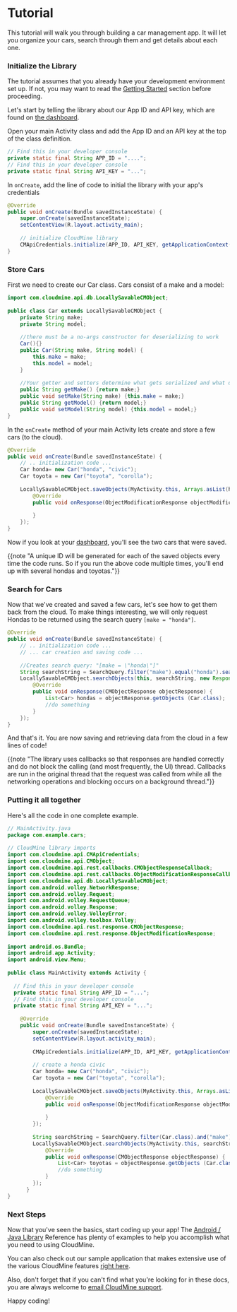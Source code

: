 # Tutorial

This tutorial will walk you through building a car management app. It will let you organize your cars, search through them and get details about each one.

### Initialize the Library

The tutorial assumes that you already have your development environment set up. If not, you may want to read the [Getting Started](#/android_and_java#starting-a-new-project) section before proceeding.

Let's start by telling the library about our App ID and API key, which are found on [the dashboard](/dashboard).

Open your main Activity class and add the App ID and an API key at the top of the class definition.

```java
// Find this in your developer console
private static final String APP_ID = "....";
// Find this in your developer console
private static final String API_KEY = "...";
```

In `onCreate`, add the line of code to initial the library with your app's credentials

```java
@Override
public void onCreate(Bundle savedInstanceState) {
    super.onCreate(savedInstanceState);
    setContentView(R.layout.activity_main);
 
    // initialize CloudMine library
    CMApiCredentials.initialize(APP_ID, API_KEY, getApplicationContext());
}
```

### Store Cars

First we need to create our Car class. Cars consist of a make and a model:

```java
import com.cloudmine.api.db.LocallySavableCMObject;
 
public class Car extends LocallySavableCMObject {
    private String make;
    private String model;
 
    //there must be a no-args constructor for deserializing to work
    Car(){}
    public Car(String make, String model) {
        this.make = make;
        this.model = model;
    }
 
    //Your getter and setters determine what gets serialized and what doesn't
    public String getMake() {return make;}
    public void setMake(String make) {this.make = make;}
    public String getModel() {return model;}
    public void setModel(String model) {this.model = model;}
}
```

In the `onCreate` method of your main Activity lets create and store a few cars (to the cloud).

```java
@Override
public void onCreate(Bundle savedInstanceState) {
    // .. initialization code ...
    Car honda= new Car("honda", "civic");
    Car toyota = new Car("toyota", "corolla");
 
    LocallySavableCMObject.saveObjects(MyActivity.this, Arrays.asList(honda, toyota), new Response.Listener<ObjectModificationResponse>() {
        @Override
        public void onResponse(ObjectModificationResponse objectModificationResponse) {
 
        }
    });
}
```

Now if you look at your [dashboard](/dashboard), you'll see the two cars that were saved.

{{note "A unique ID will be generated for each of the saved objects every time the code runs. So if you run the above code multiple times, you'll end up with several hondas and toyotas."}}

### Search for Cars

Now that we've created and saved a few cars, let's see how to get them back from the cloud. To make things interesting, we will only request Hondas to be returned using the search query `[make = "honda"]`.

```java
@Override
public void onCreate(Bundle savedInstanceState) {
    // .. initialization code ...
    // ... car creation and saving code ...
 
    //Creates search query: "[make = \"honda\"]"
    String searchString = SearchQuery.filter("make").equal("honda").searchQuery();
    LocallySavableCMObject.searchObjects(this, searchString, new Response.Listener<CMObjectResponse>() {
        @Override
        public void onResponse(CMObjectResponse objectResponse) {
            List<Car> hondas = objectResponse.getObjects (Car.class);
            //do something
        }
    });
}
```

And that's it. You are now saving and retrieving data from the cloud in a few lines of code!

{{note "The library uses callbacks so that responses are handled correctly and do not block the calling (and most frequently, the UI) thread. Callbacks are run in the original thread that the request was called from while all the networking operations and blocking occurs on a background thread."}}

### Putting it all together

Here's all the code in one complete example.

```java
// MainActivity.java
package com.example.cars;
 
// CloudMine library imports
import com.cloudmine.api.CMApiCredentials;
import com.cloudmine.api.CMObject;
import com.cloudmine.api.rest.callbacks.CMObjectResponseCallback;
import com.cloudmine.api.rest.callbacks.ObjectModificationResponseCallback;
import com.cloudmine.api.db.LocallySavableCMObject;
import com.android.volley.NetworkResponse;
import com.android.volley.Request;
import com.android.volley.RequestQueue;
import com.android.volley.Response;
import com.android.volley.VolleyError;
import com.android.volley.toolbox.Volley;
import com.cloudmine.api.rest.response.CMObjectResponse;
import com.cloudmine.api.rest.response.ObjectModificationResponse;
 
import android.os.Bundle;
import android.app.Activity;
import android.view.Menu;
 
public class MainActivity extends Activity {
 
  // Find this in your developer console
  private static final String APP_ID = "...";
  // Find this in your developer console
  private static final String API_KEY = "...";
 
    @Override
    public void onCreate(Bundle savedInstanceState) {
        super.onCreate(savedInstanceState);
        setContentView(R.layout.activity_main);
 
        CMApiCredentials.initialize(APP_ID, API_KEY, getApplicationContext());
 
        // create a honda civic
        Car honda= new Car("honda", "civic");
        Car toyota = new Car("toyota", "corolla");
 
        LocallySavableCMObject.saveObjects(MyActivity.this, Arrays.asList(honda, toyota), new Response.Listener<ObjectModificationResponse>() {
            @Override
            public void onResponse(ObjectModificationResponse objectModificationResponse) {
 
            }
        });
 
        String searchString = SearchQuery.filter(Car.class).and("make").equal("toyota").searchQuery();
        LocallySavableCMObject.searchObjects(MyActivity.this, searchString, new Response.Listener<CMObjectResponse>() {
            @Override
            public void onResponse(CMObjectResponse objectResponse) {
                List<Car> toyotas = objectResponse.getObjects (Car.class);
                //do something
            }
        });
      }
}
```

### Next Steps

Now that you've seen the basics, start coding up your app! The [Android / Java Library](#/android_and_java) Reference has plenty of examples to help you accomplish what you need to using CloudMine.

You can also check out our sample application that makes extensive use of the various CloudMine features [right here](https://github.com/cloudmine/CloudMine-CloudClicker-Android).

Also, don't forget that if you can't find what you're looking for in these docs, you are always welcome to [email CloudMine support](mailto:support@cloudmine.me).

Happy coding!
